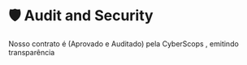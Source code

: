 # 🛡 Audit and Security

Nosso contrato é (Aprovado e Auditado) pela CyberScops , emitindo transparência&#x20;
